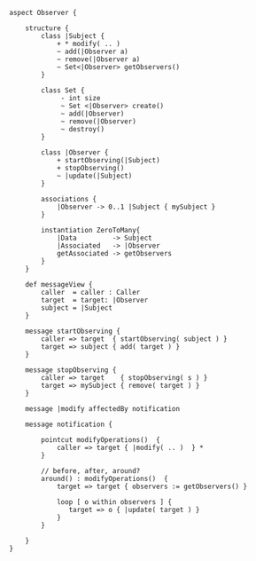     aspect Observer {
		
	    structure {
		    class |Subject {
			    + * modify( .. )
				~ add(|Observer a)
				~ remove(|Observer a)
				~ Set<|Observer> getObservers()
            }
			 
            class Set {
				 - int size
				 ~ Set <|Observer> create()
				 ~ add(|Observer)
				 ~ remove(|Observer)
				 ~ destroy()
			}
			 
            class |Observer {
			    + startObserving(|Subject)
				+ stopObserving()
				~ |update(|Subject)
			}
			 
            associations {
			    |Observer -> 0..1 |Subject { mySubject }
			}
			 
            instantiation ZeroToMany{
			    |Data         -> Subject
				|Associated   -> |Observer
				getAssociated -> getObservers
            }
        }
		 
        def messageView {
            caller  = caller : Caller
		    target  = target: |Observer
		    subject = |Subject
		}

        message startObserving {
            caller => target  { startObserving( subject ) }
			target => subject { add( target ) }
        }
			 
		message stopObserving {
            caller => target    { stopObserving( s ) }
			target => mySubject { remove( target ) }
	    }

        message |modify affectedBy notification
			 
		message notification {
				 
            pointcut modifyOperations()  {
			    caller => target { |modify( .. )  } *
            }

            // before, after, around?
			around() : modifyOperations()  {
                target => target { observers := getObservers() }
				
				loop [ o within observers ] {
				   target => o { |update( target ) }
			    }
			}
			
	    }
	}
